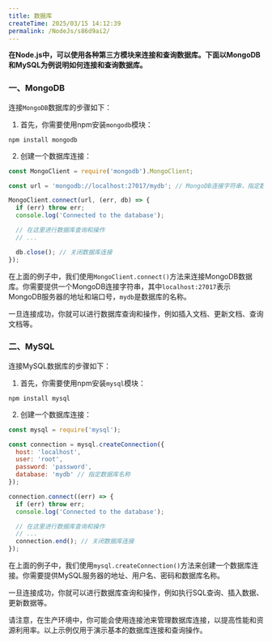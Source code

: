 ```yaml
---
title: 数据库
createTime: 2025/03/15 14:12:39
permalink: /NodeJs/s86d9ai2/
---
```


**在Node.js中，可以使用各种第三方模块来连接和查询数据库。下面以MongoDB和MySQL为例说明如何连接和查询数据库。**

### 一、MongoDB

连接`MongoDB`数据库的步骤如下：

1. 首先，你需要使用npm安装`mongodb`模块：

```shell
npm install mongodb
```

2. 创建一个数据库连接：

```javascript
const MongoClient = require('mongodb').MongoClient;

const url = 'mongodb://localhost:27017/mydb'; // MongoDB连接字符串，指定数据库名称

MongoClient.connect(url, (err, db) => {
  if (err) throw err;
  console.log('Connected to the database');

  // 在这里进行数据库查询和操作
  // ...

  db.close(); // 关闭数据库连接
});
```

在上面的例子中，我们使用`MongoClient.connect()`方法来连接MongoDB数据库。你需要提供一个MongoDB连接字符串，其中`localhost:27017`表示MongoDB服务器的地址和端口号，`mydb`是数据库的名称。

一旦连接成功，你就可以进行数据库查询和操作，例如插入文档、更新文档、查询文档等。

### 二、MySQL

连接MySQL数据库的步骤如下：

1. 首先，你需要使用npm安装`mysql`模块：

```shell
npm install mysql
```

2. 创建一个数据库连接：

```javascript
const mysql = require('mysql');

const connection = mysql.createConnection({
  host: 'localhost',
  user: 'root',
  password: 'password',
  database: 'mydb' // 指定数据库名称
});

connection.connect((err) => {
  if (err) throw err;
  console.log('Connected to the database');

  // 在这里进行数据库查询和操作
  // ...
  connection.end(); // 关闭数据库连接
});
```

在上面的例子中，我们使用`mysql.createConnection()`方法来创建一个数据库连接。你需要提供MySQL服务器的地址、用户名、密码和数据库名称。

一旦连接成功，你就可以进行数据库查询和操作，例如执行SQL查询、插入数据、更新数据等。

请注意，在生产环境中，你可能会使用连接池来管理数据库连接，以提高性能和资源利用率。以上示例仅用于演示基本的数据库连接和查询操作。
